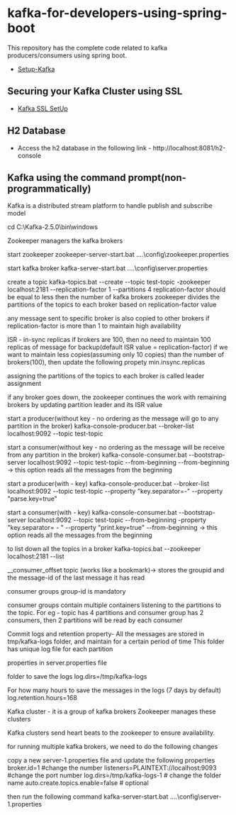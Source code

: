 # kafka-for-developers-using-spring-boot

This repository has the complete code related to kafka producers/consumers using spring boot.



- [Setup-Kafka](https://github.com/dilipsundarraj1/kafka-for-developers-using-spring-boot/blob/master/SetUpKafka.md)

## Securing your Kafka Cluster using SSL

- [Kafka SSL SetUp](https://github.com/dilipsundarraj1/kafka-for-developers-using-spring-boot/blob/master/Kafka_Security.md)

## H2 Database

- Access the h2 database in the following link - http://localhost:8081/h2-console

## Kafka using the command prompt(non-programmatically)

Kafka is a distributed stream platform to handle publish and subscribe model

cd C:\Kafka-2.5.0\bin\windows

Zookeeper managers the kafka brokers

start zookeeper
zookeeper-server-start.bat ..\..\config\zookeeper.properties

start kafka broker
kafka-server-start.bat ..\..\config\server.properties

create a topic
kafka-topics.bat --create --topic test-topic -zookeeper localhost:2181 --replication-factor 1 --partitions 4
replication-factor should be equal to less then the number of kafka brokers 
zookeeper divides the partitions of the topics to each broker based on replication-factor value

any message sent to specific broker is also copied to other brokers if replication-factor is more than 1 to maintain high availability

ISR - in-sync replicas
if brokers are 100, then no need to maintain 100 replicas of message for backup(default ISR value = replication-factor)
if we want to maintain less copies(assuming only 10 copies) than the number of brokers(100), then update the following propety min.insync.replicas

assigning the partitions of the topics to each broker is called leader assignment

if any broker goes down, the zookeeper continues the work with remaining brokers by updating partition leader and its ISR value

start a producer(without key - no ordering as the message will go to any partition in the broker)
kafka-console-producer.bat --broker-list localhost:9092 --topic test-topic

start a consumer(without key - no ordering as the message will be receive from any partition in the broker)
kafka-console-consumer.bat --bootstrap-server localhost:9092 --topic test-topic --from-beginning
--from-beginning -> this option reads all the messages from the beginning


start a producer(with - key)
kafka-console-producer.bat --broker-list localhost:9092 --topic test-topic --property "key.separator=-" --property "parse.key=true"

start a consumer(with - key)
kafka-console-consumer.bat --bootstrap-server localhost:9092 --topic test-topic --from-beginning -property "key.separator= - " --property "print.key=true"
--from-beginning -> this option reads all the messages from the beginning

to list down all the topics in a broker
kafka-topics.bat --zookeeper localhost:2181 --list

__consumer_offset topic (works like a bookmark)-> stores the groupid and the message-id of the last message it has read

consumer groups
group-id is mandatory

consumer groups contain multiple containers listening to the partitions to the topic.
For eg - topic has 4 partitions
and consumer group has 2 consumers, then 2 partitions will be read by each consumer


Commit logs and retention property- 
All the messages are stored in tmp/kafka-logs folder, and maintain for a certain period of time
This folder has unique log file for each partition

properties in server.properties file

folder to save the logs
log.dirs=/tmp/kafka-logs

For how many hours to save the messages in the logs (7 days by default)
log.retention.hours=168

Kafka cluster - it is a group of kafka brokers
Zookeeper manages these clusters

Kafka clusters send heart beats to the zookeeper to ensure availability.

for running multiple kafka brokers, we need to do the following changes

copy a new server-1.properties file and update the following properties
broker.id=1   #change the number
listeners=PLAINTEXT://localhost:9093   #change the port number
log.dirs=/tmp/kafka-logs-1   # change the folder name
auto.create.topics.enable=false  # optional

then run the following command
kafka-server-start.bat ..\..\config\server-1.properties
